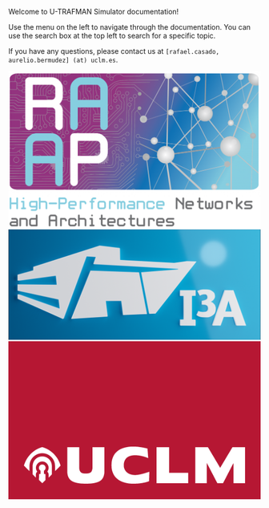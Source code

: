 <!-- This file set the content for the main of the documentation (shown after the cover page). -->

Welcome to U-TRAFMAN Simulator documentation! 

Use the menu on the left to navigate through the documentation. You can use the search box at the top left to search for a specific topic. 

If you have any questions, please contact us at 
`[rafael.casado, aurelio.bermudez] (at) uclm.es`.

[![RAAP](./img/RAAPlogo.png "size=200px")](https://www.uclm.es/es/centros-investigacion/I3A/secciones-investigacion/RAAP)
[![I3A](./img/I3Alogo.png ":size=300px")](https://www.uclm.es/centros-investigacion/i3a?sc_lang=en)
[![UCLM](./img/UCLMlogo.png ":size=400px")](https://www.uclm.es)
